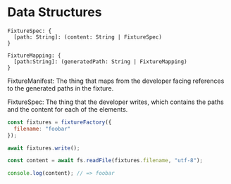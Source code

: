 # Data Structures

```
FixtureSpec: {
  [path: String]: (content: String | FixtureSpec)
}

FixtureMapping: {
  [path:String]: (generatedPath: String | FixtureMapping)
}
```

FixtureManifest: The thing that maps from the developer facing references to
the generated paths in the fixture.

FixtureSpec: The thing that the developer writes, which contains the paths and
the content for each of the elements.

```js
const fixtures = fixtureFactory({
  filename: "foobar"
});

await fixtures.write();

const content = await fs.readFile(fixtures.filename, "utf-8");

console.log(content); // => foobar
```
